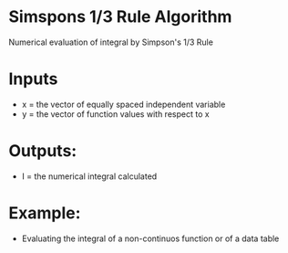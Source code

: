 # Simspons 1/3 Rule Algorithm
Numerical evaluation of integral by Simpson's 1/3 Rule
# Inputs
- x = the vector of equally spaced independent variable
- y = the vector of function values with respect to x
# Outputs:
- I = the numerical integral calculated
# Example:
- Evaluating the integral of a non-continuos function or of a data table
